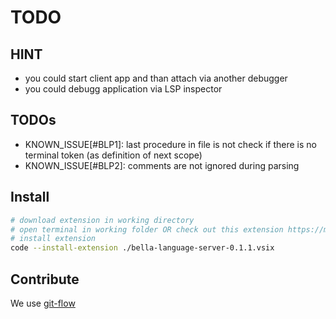 # TODO

## HINT

* you could start client app and than attach via another debugger
* you could debugg application via LSP inspector

## TODOs

* KNOWN_ISSUE[#BLP1]: last procedure in file is not check if there is no terminal token (as definition of next scope)
* KNOWN_ISSUE[#BLP2]: comments are not ignored during parsing

## Install

```bash
# download extension in working directory
# open terminal in working folder OR check out this extension https://marketplace.visualstudio.com/items?itemName=fabiospampinato.vscode-install-vsix
# install extension
code --install-extension ./bella-language-server-0.1.1.vsix
```

## Contribute

We use [git-flow](https://danielkummer.github.io/git-flow-cheatsheet/)
